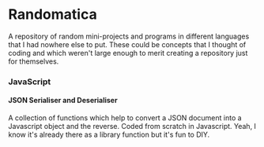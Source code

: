 # Randomatica
A repository of random mini-projects and programs in different languages that I had nowhere else to put. These could be concepts that I thought of coding and which weren't large enough to merit creating a repository just for themselves.

### JavaScript
#### JSON Serialiser and Deserialiser
A collection of functions which help to convert a JSON document into a Javascript object and the reverse. Coded from scratch in Javascript. Yeah, I know it's already there as a library function but it's fun to DIY.
